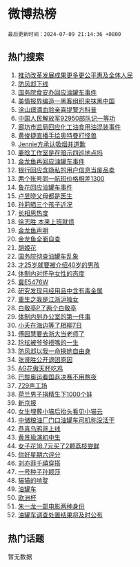 # 微博热榜

`最后更新时间：2024-07-09 21:14:36 +0800`

## 热门搜索

1. [推动改革发展成果更多更公平惠及全体人民](https://m.weibo.cn/search?containerid=100103type%3D1%26t%3D10%26q%3D%23%E6%8E%A8%E5%8A%A8%E6%94%B9%E9%9D%A9%E5%8F%91%E5%B1%95%E6%88%90%E6%9E%9C%E6%9B%B4%E5%A4%9A%E6%9B%B4%E5%85%AC%E5%B9%B3%E6%83%A0%E5%8F%8A%E5%85%A8%E4%BD%93%E4%BA%BA%E6%B0%91%23&stream_entry_id=51&isnewpage=1&extparam=seat%3D1%26pos%3D0%26filter_type%3Drealtimehot%26stream_entry_id%3D51%26dgr%3D0%26q%3D%2523%25E6%258E%25A8%25E5%258A%25A8%25E6%2594%25B9%25E9%259D%25A9%25E5%258F%2591%25E5%25B1%2595%25E6%2588%2590%25E6%259E%259C%25E6%259B%25B4%25E5%25A4%259A%25E6%259B%25B4%25E5%2585%25AC%25E5%25B9%25B3%25E6%2583%25A0%25E5%258F%258A%25E5%2585%25A8%25E4%25BD%2593%25E4%25BA%25BA%25E6%25B0%2591%2523%26c_type%3D51%26cate%3D10103%26display_time%3D1720530875%26pre_seqid%3D172053087546301448608)
1. [防风邶下线](https://m.weibo.cn/search?containerid=100103type%3D1%26t%3D10%26q%3D%23%E9%98%B2%E9%A3%8E%E9%82%B6%E4%B8%8B%E7%BA%BF%23&stream_entry_id=31&isnewpage=1&extparam=seat%3D1%26flag%3D1%26filter_type%3Drealtimehot%26c_type%3D31%26lcate%3D5001%26cate%3D5001%26realpos%3D1%26stream_entry_id%3D31%26pos%3D0%26band_rank%3D1%26q%3D%2523%25E9%2598%25B2%25E9%25A3%258E%25E9%2582%25B6%25E4%25B8%258B%25E7%25BA%25BF%2523%26dgr%3D0%26display_time%3D1720530875%26pre_seqid%3D172053087546301448608)
1. [国务院食安办回应油罐车事件](https://m.weibo.cn/search?containerid=100103type%3D1%26t%3D10%26q%3D%23%E5%9B%BD%E5%8A%A1%E9%99%A2%E9%A3%9F%E5%AE%89%E5%8A%9E%E5%9B%9E%E5%BA%94%E6%B2%B9%E7%BD%90%E8%BD%A6%E4%BA%8B%E4%BB%B6%23&stream_entry_id=31&isnewpage=1&extparam=seat%3D1%26flag%3D0%26filter_type%3Drealtimehot%26c_type%3D31%26lcate%3D5001%26cate%3D5001%26realpos%3D2%26stream_entry_id%3D31%26pos%3D1%26band_rank%3D2%26q%3D%2523%25E5%259B%25BD%25E5%258A%25A1%25E9%2599%25A2%25E9%25A3%259F%25E5%25AE%2589%25E5%258A%259E%25E5%259B%259E%25E5%25BA%2594%25E6%25B2%25B9%25E7%25BD%2590%25E8%25BD%25A6%25E4%25BA%258B%25E4%25BB%25B6%2523%26dgr%3D0%26display_time%3D1720530875%26pre_seqid%3D172053087546301448608)
1. [美情报界编造一黑客组织来抹黑中国](https://m.weibo.cn/search?containerid=100103type%3D1%26t%3D10%26q%3D%23%E7%BE%8E%E6%83%85%E6%8A%A5%E7%95%8C%E7%BC%96%E9%80%A0%E4%B8%80%E9%BB%91%E5%AE%A2%E7%BB%84%E7%BB%87%E6%9D%A5%E6%8A%B9%E9%BB%91%E4%B8%AD%E5%9B%BD%23&stream_entry_id=31&isnewpage=1&extparam=seat%3D1%26flag%3D0%26filter_type%3Drealtimehot%26c_type%3D31%26lcate%3D5001%26cate%3D5001%26realpos%3D3%26stream_entry_id%3D31%26pos%3D2%26band_rank%3D3%26q%3D%2523%25E7%25BE%258E%25E6%2583%2585%25E6%258A%25A5%25E7%2595%258C%25E7%25BC%2596%25E9%2580%25A0%25E4%25B8%2580%25E9%25BB%2591%25E5%25AE%25A2%25E7%25BB%2584%25E7%25BB%2587%25E6%259D%25A5%25E6%258A%25B9%25E9%25BB%2591%25E4%25B8%25AD%25E5%259B%25BD%2523%26dgr%3D0%26display_time%3D1720530875%26pre_seqid%3D172053087546301448608)
1. [涂山璟滴血验亲喜提警方科普](https://m.weibo.cn/search?containerid=100103type%3D1%26t%3D10%26q%3D%23%E6%B6%82%E5%B1%B1%E7%92%9F%E6%BB%B4%E8%A1%80%E9%AA%8C%E4%BA%B2%E5%96%9C%E6%8F%90%E8%AD%A6%E6%96%B9%E7%A7%91%E6%99%AE%23&stream_entry_id=31&isnewpage=1&extparam=seat%3D1%26flag%3D2%26filter_type%3Drealtimehot%26c_type%3D31%26lcate%3D5001%26cate%3D5001%26realpos%3D4%26stream_entry_id%3D31%26pos%3D3%26band_rank%3D4%26q%3D%2523%25E6%25B6%2582%25E5%25B1%25B1%25E7%2592%259F%25E6%25BB%25B4%25E8%25A1%2580%25E9%25AA%258C%25E4%25BA%25B2%25E5%2596%259C%25E6%258F%2590%25E8%25AD%25A6%25E6%2596%25B9%25E7%25A7%2591%25E6%2599%25AE%2523%26dgr%3D0%26display_time%3D1720530875%26pre_seqid%3D172053087546301448608)
1. [中国人民解放军92950部队记一等功](https://m.weibo.cn/search?containerid=100103type%3D1%26t%3D10%26q%3D%23%E4%B8%AD%E5%9B%BD%E4%BA%BA%E6%B0%91%E8%A7%A3%E6%94%BE%E5%86%9B92950%E9%83%A8%E9%98%9F%E8%AE%B0%E4%B8%80%E7%AD%89%E5%8A%9F%23&stream_entry_id=31&isnewpage=1&extparam=seat%3D1%26flag%3D0%26filter_type%3Drealtimehot%26c_type%3D31%26lcate%3D5001%26cate%3D5001%26realpos%3D5%26stream_entry_id%3D31%26pos%3D4%26band_rank%3D5%26q%3D%2523%25E4%25B8%25AD%25E5%259B%25BD%25E4%25BA%25BA%25E6%25B0%2591%25E8%25A7%25A3%25E6%2594%25BE%25E5%2586%259B92950%25E9%2583%25A8%25E9%2598%259F%25E8%25AE%25B0%25E4%25B8%2580%25E7%25AD%2589%25E5%258A%259F%2523%26dgr%3D0%26display_time%3D1720530875%26pre_seqid%3D172053087546301448608)
1. [廊坊市监局回应化工油食用油混装事件](https://m.weibo.cn/search?containerid=100103type%3D1%26t%3D10%26q%3D%23%E5%BB%8A%E5%9D%8A%E5%B8%82%E7%9B%91%E5%B1%80%E5%9B%9E%E5%BA%94%E5%8C%96%E5%B7%A5%E6%B2%B9%E9%A3%9F%E7%94%A8%E6%B2%B9%E6%B7%B7%E8%A3%85%E4%BA%8B%E4%BB%B6%23&stream_entry_id=31&isnewpage=1&extparam=seat%3D1%26flag%3D0%26filter_type%3Drealtimehot%26c_type%3D31%26lcate%3D5001%26cate%3D5001%26realpos%3D6%26stream_entry_id%3D31%26pos%3D5%26band_rank%3D6%26q%3D%2523%25E5%25BB%258A%25E5%259D%258A%25E5%25B8%2582%25E7%259B%2591%25E5%25B1%2580%25E5%259B%259E%25E5%25BA%2594%25E5%258C%2596%25E5%25B7%25A5%25E6%25B2%25B9%25E9%25A3%259F%25E7%2594%25A8%25E6%25B2%25B9%25E6%25B7%25B7%25E8%25A3%2585%25E4%25BA%258B%25E4%25BB%25B6%2523%26dgr%3D0%26display_time%3D1720530875%26pre_seqid%3D172053087546301448608)
1. [黄俊捷直播手绘奥特曼打怪兽](https://m.weibo.cn/search?containerid=100103type%3D1%26t%3D10%26q%3D%23%E9%BB%84%E4%BF%8A%E6%8D%B7%E7%9B%B4%E6%92%AD%E6%89%8B%E7%BB%98%E5%A5%A5%E7%89%B9%E6%9B%BC%E6%89%93%E6%80%AA%E5%85%BD%23&stream_entry_id=31&isnewpage=1&extparam=seat%3D1%26filter_type%3Drealtimehot%26c_type%3D31%26lcate%3D5001%26cate%3D5001%26q%3D%2523%25E9%25BB%2584%25E4%25BF%258A%25E6%258D%25B7%25E7%259B%25B4%25E6%2592%25AD%25E6%2589%258B%25E7%25BB%2598%25E5%25A5%25A5%25E7%2589%25B9%25E6%259B%25BC%25E6%2589%2593%25E6%2580%25AA%25E5%2585%25BD%2523%26adid%3D245472%26stream_entry_id%3D31%26pos%3D6%26band_rank%3D7%26is_ad_pos%3D1%26dgr%3D0%26display_time%3D1720530875%26pre_seqid%3D172053087546301448608)
1. [Jennie方承认吸烟并道歉](https://m.weibo.cn/search?containerid=100103type%3D1%26t%3D10%26q%3D%23Jennie%E6%96%B9%E6%89%BF%E8%AE%A4%E5%90%B8%E7%83%9F%E5%B9%B6%E9%81%93%E6%AD%89%23&stream_entry_id=31&isnewpage=1&extparam=seat%3D1%26flag%3D2%26filter_type%3Drealtimehot%26c_type%3D31%26lcate%3D5001%26cate%3D5001%26realpos%3D7%26stream_entry_id%3D31%26pos%3D7%26band_rank%3D7%26q%3D%2523Jennie%25E6%2596%25B9%25E6%2589%25BF%25E8%25AE%25A4%25E5%2590%25B8%25E7%2583%259F%25E5%25B9%25B6%25E9%2581%2593%25E6%25AD%2589%2523%26dgr%3D0%26display_time%3D1720530875%26pre_seqid%3D172053087546301448608)
1. [鹿晗工作室是在暗示四巡地点吗](https://m.weibo.cn/search?containerid=100103type%3D1%26t%3D10%26q%3D%23%E9%B9%BF%E6%99%97%E5%B7%A5%E4%BD%9C%E5%AE%A4%E6%98%AF%E5%9C%A8%E6%9A%97%E7%A4%BA%E5%9B%9B%E5%B7%A1%E5%9C%B0%E7%82%B9%E5%90%97%23&stream_entry_id=31&isnewpage=1&extparam=seat%3D1%26flag%3D1%26filter_type%3Drealtimehot%26c_type%3D31%26lcate%3D5001%26cate%3D5001%26realpos%3D8%26stream_entry_id%3D31%26pos%3D8%26band_rank%3D8%26q%3D%2523%25E9%25B9%25BF%25E6%2599%2597%25E5%25B7%25A5%25E4%25BD%259C%25E5%25AE%25A4%25E6%2598%25AF%25E5%259C%25A8%25E6%259A%2597%25E7%25A4%25BA%25E5%259B%259B%25E5%25B7%25A1%25E5%259C%25B0%25E7%2582%25B9%25E5%2590%2597%2523%26dgr%3D0%26display_time%3D1720530875%26pre_seqid%3D172053087546301448608)
1. [金龙鱼再回应油罐车事件](https://m.weibo.cn/search?containerid=100103type%3D1%26t%3D10%26q%3D%23%E9%87%91%E9%BE%99%E9%B1%BC%E5%86%8D%E5%9B%9E%E5%BA%94%E6%B2%B9%E7%BD%90%E8%BD%A6%E4%BA%8B%E4%BB%B6%23&stream_entry_id=31&isnewpage=1&extparam=seat%3D1%26flag%3D2%26filter_type%3Drealtimehot%26c_type%3D31%26lcate%3D5001%26cate%3D5001%26realpos%3D9%26stream_entry_id%3D31%26pos%3D9%26band_rank%3D9%26q%3D%2523%25E9%2587%2591%25E9%25BE%2599%25E9%25B1%25BC%25E5%2586%258D%25E5%259B%259E%25E5%25BA%2594%25E6%25B2%25B9%25E7%25BD%2590%25E8%25BD%25A6%25E4%25BA%258B%25E4%25BB%25B6%2523%26dgr%3D0%26display_time%3D1720530875%26pre_seqid%3D172053087546301448608)
1. [银行回应含隐私的用户信息当废品卖](https://m.weibo.cn/search?containerid=100103type%3D1%26t%3D10%26q%3D%23%E9%93%B6%E8%A1%8C%E5%9B%9E%E5%BA%94%E5%90%AB%E9%9A%90%E7%A7%81%E7%9A%84%E7%94%A8%E6%88%B7%E4%BF%A1%E6%81%AF%E5%BD%93%E5%BA%9F%E5%93%81%E5%8D%96%23&stream_entry_id=31&isnewpage=1&extparam=seat%3D1%26flag%3D1%26filter_type%3Drealtimehot%26c_type%3D31%26lcate%3D5001%26cate%3D5001%26realpos%3D10%26stream_entry_id%3D31%26pos%3D10%26band_rank%3D10%26q%3D%2523%25E9%2593%25B6%25E8%25A1%258C%25E5%259B%259E%25E5%25BA%2594%25E5%2590%25AB%25E9%259A%2590%25E7%25A7%2581%25E7%259A%2584%25E7%2594%25A8%25E6%2588%25B7%25E4%25BF%25A1%25E6%2581%25AF%25E5%25BD%2593%25E5%25BA%259F%25E5%2593%2581%25E5%258D%2596%2523%26dgr%3D0%26display_time%3D1720530875%26pre_seqid%3D172053087546301448608)
1. [两个账号同一航班价格相差1300](https://m.weibo.cn/search?containerid=100103type%3D1%26t%3D10%26q%3D%23%E4%B8%A4%E4%B8%AA%E8%B4%A6%E5%8F%B7%E5%90%8C%E4%B8%80%E8%88%AA%E7%8F%AD%E4%BB%B7%E6%A0%BC%E7%9B%B8%E5%B7%AE1300%23&stream_entry_id=31&isnewpage=1&extparam=seat%3D1%26flag%3D0%26filter_type%3Drealtimehot%26c_type%3D31%26lcate%3D5001%26cate%3D5001%26realpos%3D11%26stream_entry_id%3D31%26pos%3D11%26band_rank%3D11%26q%3D%2523%25E4%25B8%25A4%25E4%25B8%25AA%25E8%25B4%25A6%25E5%258F%25B7%25E5%2590%258C%25E4%25B8%2580%25E8%2588%25AA%25E7%258F%25AD%25E4%25BB%25B7%25E6%25A0%25BC%25E7%259B%25B8%25E5%25B7%25AE1300%2523%26dgr%3D0%26display_time%3D1720530875%26pre_seqid%3D172053087546301448608)
1. [鲁花回应油罐车事件](https://m.weibo.cn/search?containerid=100103type%3D1%26t%3D10%26q%3D%23%E9%B2%81%E8%8A%B1%E5%9B%9E%E5%BA%94%E6%B2%B9%E7%BD%90%E8%BD%A6%E4%BA%8B%E4%BB%B6%23&stream_entry_id=31&isnewpage=1&extparam=seat%3D1%26flag%3D0%26filter_type%3Drealtimehot%26c_type%3D31%26lcate%3D5001%26cate%3D5001%26realpos%3D12%26stream_entry_id%3D31%26pos%3D12%26band_rank%3D12%26q%3D%2523%25E9%25B2%2581%25E8%258A%25B1%25E5%259B%259E%25E5%25BA%2594%25E6%25B2%25B9%25E7%25BD%2590%25E8%25BD%25A6%25E4%25BA%258B%25E4%25BB%25B6%2523%26dgr%3D0%26display_time%3D1720530875%26pre_seqid%3D172053087546301448608)
1. [卢昱晓父母都是医生](https://m.weibo.cn/search?containerid=100103type%3D1%26t%3D10%26q%3D%23%E5%8D%A2%E6%98%B1%E6%99%93%E7%88%B6%E6%AF%8D%E9%83%BD%E6%98%AF%E5%8C%BB%E7%94%9F%23&stream_entry_id=31&isnewpage=1&extparam=seat%3D1%26flag%3D1%26filter_type%3Drealtimehot%26c_type%3D31%26lcate%3D5001%26cate%3D5001%26realpos%3D13%26stream_entry_id%3D31%26pos%3D13%26band_rank%3D13%26q%3D%2523%25E5%258D%25A2%25E6%2598%25B1%25E6%2599%2593%25E7%2588%25B6%25E6%25AF%258D%25E9%2583%25BD%25E6%2598%25AF%25E5%258C%25BB%25E7%2594%259F%2523%26dgr%3D0%26display_time%3D1720530875%26pre_seqid%3D172053087546301448608)
1. [孙莉晒三个孩子近况](https://m.weibo.cn/search?containerid=100103type%3D1%26t%3D10%26q%3D%23%E5%AD%99%E8%8E%89%E6%99%92%E4%B8%89%E4%B8%AA%E5%AD%A9%E5%AD%90%E8%BF%91%E5%86%B5%23&stream_entry_id=31&isnewpage=1&extparam=seat%3D1%26flag%3D1%26filter_type%3Drealtimehot%26c_type%3D31%26lcate%3D5001%26cate%3D5001%26realpos%3D14%26stream_entry_id%3D31%26pos%3D14%26band_rank%3D14%26q%3D%2523%25E5%25AD%2599%25E8%258E%2589%25E6%2599%2592%25E4%25B8%2589%25E4%25B8%25AA%25E5%25AD%25A9%25E5%25AD%2590%25E8%25BF%2591%25E5%2586%25B5%2523%26dgr%3D0%26display_time%3D1720530875%26pre_seqid%3D172053087546301448608)
1. [长相思热度](https://m.weibo.cn/search?containerid=100103type%3D1%26t%3D10%26q%3D%E9%95%BF%E7%9B%B8%E6%80%9D%E7%83%AD%E5%BA%A6&stream_entry_id=31&isnewpage=1&extparam=seat%3D1%26flag%3D1%26filter_type%3Drealtimehot%26c_type%3D31%26lcate%3D5001%26cate%3D5001%26realpos%3D15%26stream_entry_id%3D31%26pos%3D15%26band_rank%3D15%26q%3D%25E9%2595%25BF%25E7%259B%25B8%25E6%2580%259D%25E7%2583%25AD%25E5%25BA%25A6%26dgr%3D0%26display_time%3D1720530875%26pre_seqid%3D172053087546301448608)
1. [徐志胜 本来上班就烦](https://m.weibo.cn/search?containerid=100103type%3D1%26t%3D10%26q%3D%E5%BE%90%E5%BF%97%E8%83%9C+%E6%9C%AC%E6%9D%A5%E4%B8%8A%E7%8F%AD%E5%B0%B1%E7%83%A6&stream_entry_id=31&isnewpage=1&extparam=seat%3D1%26flag%3D0%26filter_type%3Drealtimehot%26c_type%3D31%26lcate%3D5001%26cate%3D5001%26realpos%3D16%26stream_entry_id%3D31%26pos%3D16%26band_rank%3D16%26q%3D%25E5%25BE%2590%25E5%25BF%2597%25E8%2583%259C%2520%25E6%259C%25AC%25E6%259D%25A5%25E4%25B8%258A%25E7%258F%25AD%25E5%25B0%25B1%25E7%2583%25A6%26dgr%3D0%26display_time%3D1720530875%26pre_seqid%3D172053087546301448608)
1. [金龙鱼声明](https://m.weibo.cn/search?containerid=100103type%3D1%26t%3D10%26q%3D%23%E9%87%91%E9%BE%99%E9%B1%BC%E5%A3%B0%E6%98%8E%23&stream_entry_id=31&isnewpage=1&extparam=seat%3D1%26flag%3D1%26filter_type%3Drealtimehot%26c_type%3D31%26lcate%3D5001%26cate%3D5001%26realpos%3D17%26stream_entry_id%3D31%26pos%3D17%26band_rank%3D17%26q%3D%2523%25E9%2587%2591%25E9%25BE%2599%25E9%25B1%25BC%25E5%25A3%25B0%25E6%2598%258E%2523%26dgr%3D0%26display_time%3D1720530875%26pre_seqid%3D172053087546301448608)
1. [金龙鱼全面自查](https://m.weibo.cn/search?containerid=100103type%3D1%26t%3D10%26q%3D%23%E9%87%91%E9%BE%99%E9%B1%BC%E5%85%A8%E9%9D%A2%E8%87%AA%E6%9F%A5%23&stream_entry_id=31&isnewpage=1&extparam=seat%3D1%26flag%3D1%26filter_type%3Drealtimehot%26c_type%3D31%26lcate%3D5001%26cate%3D5001%26realpos%3D18%26stream_entry_id%3D31%26pos%3D18%26band_rank%3D18%26q%3D%2523%25E9%2587%2591%25E9%25BE%2599%25E9%25B1%25BC%25E5%2585%25A8%25E9%259D%25A2%25E8%2587%25AA%25E6%259F%25A5%2523%26dgr%3D0%26display_time%3D1720530875%26pre_seqid%3D172053087546301448608)
1. [胡姬花](https://m.weibo.cn/search?containerid=100103type%3D1%26t%3D10%26q%3D%E8%83%A1%E5%A7%AC%E8%8A%B1&stream_entry_id=31&isnewpage=1&extparam=seat%3D1%26flag%3D0%26filter_type%3Drealtimehot%26c_type%3D31%26lcate%3D5001%26cate%3D5001%26realpos%3D19%26stream_entry_id%3D31%26pos%3D19%26band_rank%3D19%26q%3D%25E8%2583%25A1%25E5%25A7%25AC%25E8%258A%25B1%26dgr%3D0%26display_time%3D1720530875%26pre_seqid%3D172053087546301448608)
1. [国务院彻查油罐车乱象](https://m.weibo.cn/search?containerid=100103type%3D1%26t%3D10%26q%3D%23%E5%9B%BD%E5%8A%A1%E9%99%A2%E5%BD%BB%E6%9F%A5%E6%B2%B9%E7%BD%90%E8%BD%A6%E4%B9%B1%E8%B1%A1%23&stream_entry_id=31&isnewpage=1&extparam=seat%3D1%26flag%3D0%26filter_type%3Drealtimehot%26c_type%3D31%26lcate%3D5001%26cate%3D5001%26realpos%3D20%26stream_entry_id%3D31%26pos%3D20%26band_rank%3D20%26q%3D%2523%25E5%259B%25BD%25E5%258A%25A1%25E9%2599%25A2%25E5%25BD%25BB%25E6%259F%25A5%25E6%25B2%25B9%25E7%25BD%2590%25E8%25BD%25A6%25E4%25B9%25B1%25E8%25B1%25A1%2523%26dgr%3D0%26display_time%3D1720530875%26pre_seqid%3D172053087546301448608)
1. [才25岁就要被介绍40岁的男孩](https://m.weibo.cn/search?containerid=100103type%3D1%26t%3D10%26q%3D%23%E6%89%8D25%E5%B2%81%E5%B0%B1%E8%A6%81%E8%A2%AB%E4%BB%8B%E7%BB%8D40%E5%B2%81%E7%9A%84%E7%94%B7%E5%AD%A9%23&stream_entry_id=31&isnewpage=1&extparam=seat%3D1%26flag%3D1%26filter_type%3Drealtimehot%26c_type%3D31%26lcate%3D5001%26cate%3D5001%26realpos%3D21%26stream_entry_id%3D31%26pos%3D21%26band_rank%3D21%26q%3D%2523%25E6%2589%258D25%25E5%25B2%2581%25E5%25B0%25B1%25E8%25A6%2581%25E8%25A2%25AB%25E4%25BB%258B%25E7%25BB%258D40%25E5%25B2%2581%25E7%259A%2584%25E7%2594%25B7%25E5%25AD%25A9%2523%26dgr%3D0%26display_time%3D1720530875%26pre_seqid%3D172053087546301448608)
1. [体制内对怀孕女性的态度](https://m.weibo.cn/search?containerid=100103type%3D1%26t%3D10%26q%3D%23%E4%BD%93%E5%88%B6%E5%86%85%E5%AF%B9%E6%80%80%E5%AD%95%E5%A5%B3%E6%80%A7%E7%9A%84%E6%80%81%E5%BA%A6%23&stream_entry_id=31&isnewpage=1&extparam=seat%3D1%26flag%3D2%26filter_type%3Drealtimehot%26c_type%3D31%26lcate%3D5001%26cate%3D5001%26realpos%3D22%26stream_entry_id%3D31%26pos%3D22%26band_rank%3D22%26q%3D%2523%25E4%25BD%2593%25E5%2588%25B6%25E5%2586%2585%25E5%25AF%25B9%25E6%2580%2580%25E5%25AD%2595%25E5%25A5%25B3%25E6%2580%25A7%25E7%259A%2584%25E6%2580%2581%25E5%25BA%25A6%2523%26dgr%3D0%26display_time%3D1720530875%26pre_seqid%3D172053087546301448608)
1. [冀E5476W](https://m.weibo.cn/search?containerid=100103type%3D1%26t%3D10%26q%3D%E5%86%80E5476W&stream_entry_id=31&isnewpage=1&extparam=seat%3D1%26flag%3D2%26filter_type%3Drealtimehot%26c_type%3D31%26lcate%3D5001%26cate%3D5001%26realpos%3D23%26stream_entry_id%3D31%26pos%3D23%26band_rank%3D23%26q%3D%25E5%2586%2580E5476W%26dgr%3D0%26display_time%3D1720530875%26pre_seqid%3D172053087546301448608)
1. [研究发现月经用品中含有毒金属](https://m.weibo.cn/search?containerid=100103type%3D1%26t%3D10%26q%3D%23%E7%A0%94%E7%A9%B6%E5%8F%91%E7%8E%B0%E6%9C%88%E7%BB%8F%E7%94%A8%E5%93%81%E4%B8%AD%E5%90%AB%E6%9C%89%E6%AF%92%E9%87%91%E5%B1%9E%23&stream_entry_id=31&isnewpage=1&extparam=seat%3D1%26flag%3D1%26filter_type%3Drealtimehot%26c_type%3D31%26lcate%3D5001%26cate%3D5001%26realpos%3D24%26stream_entry_id%3D31%26pos%3D24%26band_rank%3D24%26q%3D%2523%25E7%25A0%2594%25E7%25A9%25B6%25E5%258F%2591%25E7%258E%25B0%25E6%259C%2588%25E7%25BB%258F%25E7%2594%25A8%25E5%2593%2581%25E4%25B8%25AD%25E5%2590%25AB%25E6%259C%2589%25E6%25AF%2592%25E9%2587%2591%25E5%25B1%259E%2523%26dgr%3D0%26display_time%3D1720530875%26pre_seqid%3D172053087546301448608)
1. [重生之我是江浙沪独女](https://m.weibo.cn/search?containerid=100103type%3D1%26t%3D10%26q%3D%23%E9%87%8D%E7%94%9F%E4%B9%8B%E6%88%91%E6%98%AF%E6%B1%9F%E6%B5%99%E6%B2%AA%E7%8B%AC%E5%A5%B3%23&stream_entry_id=31&isnewpage=1&extparam=seat%3D1%26flag%3D0%26filter_type%3Drealtimehot%26c_type%3D31%26lcate%3D5001%26cate%3D5001%26realpos%3D25%26stream_entry_id%3D31%26pos%3D25%26band_rank%3D25%26q%3D%2523%25E9%2587%258D%25E7%2594%259F%25E4%25B9%258B%25E6%2588%2591%25E6%2598%25AF%25E6%25B1%259F%25E6%25B5%2599%25E6%25B2%25AA%25E7%258B%25AC%25E5%25A5%25B3%2523%26dgr%3D0%26display_time%3D1720530875%26pre_seqid%3D172053087546301448608)
1. [白敬亭P了两个白敬亭](https://m.weibo.cn/search?containerid=100103type%3D1%26t%3D10%26q%3D%23%E7%99%BD%E6%95%AC%E4%BA%ADP%E4%BA%86%E4%B8%A4%E4%B8%AA%E7%99%BD%E6%95%AC%E4%BA%AD%23&stream_entry_id=31&isnewpage=1&extparam=seat%3D1%26flag%3D0%26filter_type%3Drealtimehot%26c_type%3D31%26lcate%3D5001%26cate%3D5001%26realpos%3D26%26stream_entry_id%3D31%26pos%3D26%26band_rank%3D26%26q%3D%2523%25E7%2599%25BD%25E6%2595%25AC%25E4%25BA%25ADP%25E4%25BA%2586%25E4%25B8%25A4%25E4%25B8%25AA%25E7%2599%25BD%25E6%2595%25AC%25E4%25BA%25AD%2523%26dgr%3D0%26display_time%3D1720530875%26pre_seqid%3D172053087546301448608)
1. [体制内到办公室的第一件事](https://m.weibo.cn/search?containerid=100103type%3D1%26t%3D10%26q%3D%23%E4%BD%93%E5%88%B6%E5%86%85%E5%88%B0%E5%8A%9E%E5%85%AC%E5%AE%A4%E7%9A%84%E7%AC%AC%E4%B8%80%E4%BB%B6%E4%BA%8B%23&stream_entry_id=31&isnewpage=1&extparam=seat%3D1%26flag%3D1%26filter_type%3Drealtimehot%26c_type%3D31%26lcate%3D5001%26cate%3D5001%26realpos%3D27%26stream_entry_id%3D31%26pos%3D27%26band_rank%3D27%26q%3D%2523%25E4%25BD%2593%25E5%2588%25B6%25E5%2586%2585%25E5%2588%25B0%25E5%258A%259E%25E5%2585%25AC%25E5%25AE%25A4%25E7%259A%2584%25E7%25AC%25AC%25E4%25B8%2580%25E4%25BB%25B6%25E4%25BA%258B%2523%26dgr%3D0%26display_time%3D1720530875%26pre_seqid%3D172053087546301448608)
1. [小夭在海边等了相柳7日](https://m.weibo.cn/search?containerid=100103type%3D1%26t%3D10%26q%3D%23%E5%B0%8F%E5%A4%AD%E5%9C%A8%E6%B5%B7%E8%BE%B9%E7%AD%89%E4%BA%86%E7%9B%B8%E6%9F%B37%E6%97%A5%23&stream_entry_id=31&isnewpage=1&extparam=seat%3D1%26flag%3D1%26filter_type%3Drealtimehot%26c_type%3D31%26lcate%3D5001%26cate%3D5001%26realpos%3D28%26stream_entry_id%3D31%26pos%3D28%26band_rank%3D28%26q%3D%2523%25E5%25B0%258F%25E5%25A4%25AD%25E5%259C%25A8%25E6%25B5%25B7%25E8%25BE%25B9%25E7%25AD%2589%25E4%25BA%2586%25E7%259B%25B8%25E6%259F%25B37%25E6%2597%25A5%2523%26dgr%3D0%26display_time%3D1720530875%26pre_seqid%3D172053087546301448608)
1. [傅园慧要去浙大当老师了](https://m.weibo.cn/search?containerid=100103type%3D1%26t%3D10%26q%3D%23%E5%82%85%E5%9B%AD%E6%85%A7%E8%A6%81%E5%8E%BB%E6%B5%99%E5%A4%A7%E5%BD%93%E8%80%81%E5%B8%88%E4%BA%86%23&stream_entry_id=31&isnewpage=1&extparam=seat%3D1%26flag%3D0%26filter_type%3Drealtimehot%26c_type%3D31%26lcate%3D5001%26cate%3D5001%26realpos%3D29%26stream_entry_id%3D31%26pos%3D29%26band_rank%3D29%26q%3D%2523%25E5%2582%2585%25E5%259B%25AD%25E6%2585%25A7%25E8%25A6%2581%25E5%258E%25BB%25E6%25B5%2599%25E5%25A4%25A7%25E5%25BD%2593%25E8%2580%2581%25E5%25B8%2588%25E4%25BA%2586%2523%26dgr%3D0%26display_time%3D1720530875%26pre_seqid%3D172053087546301448608)
1. [玱玹被爷爷捂嘴的一生](https://m.weibo.cn/search?containerid=100103type%3D1%26t%3D10%26q%3D%23%E7%8E%B1%E7%8E%B9%E8%A2%AB%E7%88%B7%E7%88%B7%E6%8D%82%E5%98%B4%E7%9A%84%E4%B8%80%E7%94%9F%23&stream_entry_id=31&isnewpage=1&extparam=seat%3D1%26flag%3D1%26filter_type%3Drealtimehot%26c_type%3D31%26lcate%3D5001%26cate%3D5001%26realpos%3D30%26stream_entry_id%3D31%26pos%3D30%26band_rank%3D30%26q%3D%2523%25E7%258E%25B1%25E7%258E%25B9%25E8%25A2%25AB%25E7%2588%25B7%25E7%2588%25B7%25E6%258D%2582%25E5%2598%25B4%25E7%259A%2584%25E4%25B8%2580%25E7%2594%259F%2523%26dgr%3D0%26display_time%3D1720530875%26pre_seqid%3D172053087546301448608)
1. [防风邶以我一命换她自由身](https://m.weibo.cn/search?containerid=100103type%3D1%26t%3D10%26q%3D%E9%98%B2%E9%A3%8E%E9%82%B6%E4%BB%A5%E6%88%91%E4%B8%80%E5%91%BD%E6%8D%A2%E5%A5%B9%E8%87%AA%E7%94%B1%E8%BA%AB&stream_entry_id=31&isnewpage=1&extparam=seat%3D1%26flag%3D1%26filter_type%3Drealtimehot%26c_type%3D31%26lcate%3D5001%26cate%3D5001%26realpos%3D31%26stream_entry_id%3D31%26pos%3D31%26band_rank%3D31%26q%3D%25E9%2598%25B2%25E9%25A3%258E%25E9%2582%25B6%25E4%25BB%25A5%25E6%2588%2591%25E4%25B8%2580%25E5%2591%25BD%25E6%258D%25A2%25E5%25A5%25B9%25E8%2587%25AA%25E7%2594%25B1%25E8%25BA%25AB%26dgr%3D0%26display_time%3D1720530875%26pre_seqid%3D172053087546301448608)
1. [张贤胜公开退团原因](https://m.weibo.cn/search?containerid=100103type%3D1%26t%3D10%26q%3D%23%E5%BC%A0%E8%B4%A4%E8%83%9C%E5%85%AC%E5%BC%80%E9%80%80%E5%9B%A2%E5%8E%9F%E5%9B%A0%23&stream_entry_id=31&isnewpage=1&extparam=seat%3D1%26flag%3D1%26filter_type%3Drealtimehot%26c_type%3D31%26lcate%3D5001%26cate%3D5001%26realpos%3D32%26stream_entry_id%3D31%26pos%3D32%26band_rank%3D32%26q%3D%2523%25E5%25BC%25A0%25E8%25B4%25A4%25E8%2583%259C%25E5%2585%25AC%25E5%25BC%2580%25E9%2580%2580%25E5%259B%25A2%25E5%258E%259F%25E5%259B%25A0%2523%26dgr%3D0%26display_time%3D1720530875%26pre_seqid%3D172053087546301448608)
1. [AG花傲天杯吃鸡](https://m.weibo.cn/search?containerid=100103type%3D1%26t%3D10%26q%3D%23AG%E8%8A%B1%E5%82%B2%E5%A4%A9%E6%9D%AF%E5%90%83%E9%B8%A1%23&stream_entry_id=31&isnewpage=1&extparam=seat%3D1%26flag%3D1%26filter_type%3Drealtimehot%26c_type%3D31%26lcate%3D5001%26cate%3D5001%26realpos%3D33%26stream_entry_id%3D31%26pos%3D33%26band_rank%3D33%26q%3D%2523AG%25E8%258A%25B1%25E5%2582%25B2%25E5%25A4%25A9%25E6%259D%25AF%25E5%2590%2583%25E9%25B8%25A1%2523%26dgr%3D0%26display_time%3D1720530875%26pre_seqid%3D172053087546301448608)
1. [巴黎奥运看国乒决赛不用熬夜](https://m.weibo.cn/search?containerid=100103type%3D1%26t%3D10%26q%3D%23%E5%B7%B4%E9%BB%8E%E5%A5%A5%E8%BF%90%E7%9C%8B%E5%9B%BD%E4%B9%92%E5%86%B3%E8%B5%9B%E4%B8%8D%E7%94%A8%E7%86%AC%E5%A4%9C%23&stream_entry_id=31&isnewpage=1&extparam=seat%3D1%26flag%3D1%26filter_type%3Drealtimehot%26c_type%3D31%26lcate%3D5001%26cate%3D5001%26realpos%3D34%26stream_entry_id%3D31%26pos%3D34%26band_rank%3D34%26q%3D%2523%25E5%25B7%25B4%25E9%25BB%258E%25E5%25A5%25A5%25E8%25BF%2590%25E7%259C%258B%25E5%259B%25BD%25E4%25B9%2592%25E5%2586%25B3%25E8%25B5%259B%25E4%25B8%258D%25E7%2594%25A8%25E7%2586%25AC%25E5%25A4%259C%2523%26dgr%3D0%26display_time%3D1720530875%26pre_seqid%3D172053087546301448608)
1. [729声工场](https://m.weibo.cn/search?containerid=100103type%3D1%26t%3D10%26q%3D729%E5%A3%B0%E5%B7%A5%E5%9C%BA&stream_entry_id=31&isnewpage=1&extparam=seat%3D1%26flag%3D0%26filter_type%3Drealtimehot%26c_type%3D31%26lcate%3D5001%26cate%3D5001%26realpos%3D35%26stream_entry_id%3D31%26pos%3D35%26band_rank%3D35%26q%3D729%25E5%25A3%25B0%25E5%25B7%25A5%25E5%259C%25BA%26dgr%3D0%26display_time%3D1720530875%26pre_seqid%3D172053087546301448608)
1. [荷兰男子捐精生下1000个娃](https://m.weibo.cn/search?containerid=100103type%3D1%26t%3D10%26q%3D%23%E8%8D%B7%E5%85%B0%E7%94%B7%E5%AD%90%E6%8D%90%E7%B2%BE%E7%94%9F%E4%B8%8B1000%E4%B8%AA%E5%A8%83%23&stream_entry_id=31&isnewpage=1&extparam=seat%3D1%26flag%3D0%26filter_type%3Drealtimehot%26c_type%3D31%26lcate%3D5001%26cate%3D5001%26realpos%3D36%26stream_entry_id%3D31%26pos%3D36%26band_rank%3D36%26q%3D%2523%25E8%258D%25B7%25E5%2585%25B0%25E7%2594%25B7%25E5%25AD%2590%25E6%258D%2590%25E7%25B2%25BE%25E7%2594%259F%25E4%25B8%258B1000%25E4%25B8%25AA%25E5%25A8%2583%2523%26dgr%3D0%26display_time%3D1720530875%26pre_seqid%3D172053087546301448608)
1. [新京报](https://m.weibo.cn/search?containerid=100103type%3D1%26t%3D10%26q%3D%E6%96%B0%E4%BA%AC%E6%8A%A5&stream_entry_id=31&isnewpage=1&extparam=seat%3D1%26flag%3D1%26filter_type%3Drealtimehot%26c_type%3D31%26lcate%3D5001%26cate%3D5001%26realpos%3D37%26stream_entry_id%3D31%26pos%3D37%26band_rank%3D37%26q%3D%25E6%2596%25B0%25E4%25BA%25AC%25E6%258A%25A5%26dgr%3D0%26display_time%3D1720530875%26pre_seqid%3D172053087546301448608)
1. [女生埋葬小猫后抬头看见小猫云](https://m.weibo.cn/search?containerid=100103type%3D1%26t%3D10%26q%3D%23%E5%A5%B3%E7%94%9F%E5%9F%8B%E8%91%AC%E5%B0%8F%E7%8C%AB%E5%90%8E%E6%8A%AC%E5%A4%B4%E7%9C%8B%E8%A7%81%E5%B0%8F%E7%8C%AB%E4%BA%91%23&stream_entry_id=31&isnewpage=1&extparam=seat%3D1%26flag%3D0%26filter_type%3Drealtimehot%26c_type%3D31%26lcate%3D5001%26cate%3D5001%26realpos%3D38%26stream_entry_id%3D31%26pos%3D38%26band_rank%3D38%26q%3D%2523%25E5%25A5%25B3%25E7%2594%259F%25E5%259F%258B%25E8%2591%25AC%25E5%25B0%258F%25E7%258C%25AB%25E5%2590%258E%25E6%258A%25AC%25E5%25A4%25B4%25E7%259C%258B%25E8%25A7%2581%25E5%25B0%258F%25E7%258C%25AB%25E4%25BA%2591%2523%26dgr%3D0%26display_time%3D1720530875%26pre_seqid%3D172053087546301448608)
1. [中储粮油厂门口油罐车司机称没活干](https://m.weibo.cn/search?containerid=100103type%3D1%26t%3D10%26q%3D%23%E4%B8%AD%E5%82%A8%E7%B2%AE%E6%B2%B9%E5%8E%82%E9%97%A8%E5%8F%A3%E6%B2%B9%E7%BD%90%E8%BD%A6%E5%8F%B8%E6%9C%BA%E7%A7%B0%E6%B2%A1%E6%B4%BB%E5%B9%B2%23&stream_entry_id=31&isnewpage=1&extparam=seat%3D1%26flag%3D1%26filter_type%3Drealtimehot%26c_type%3D31%26lcate%3D5001%26cate%3D5001%26realpos%3D39%26stream_entry_id%3D31%26pos%3D39%26band_rank%3D39%26q%3D%2523%25E4%25B8%25AD%25E5%2582%25A8%25E7%25B2%25AE%25E6%25B2%25B9%25E5%258E%2582%25E9%2597%25A8%25E5%258F%25A3%25E6%25B2%25B9%25E7%25BD%2590%25E8%25BD%25A6%25E5%258F%25B8%25E6%259C%25BA%25E7%25A7%25B0%25E6%25B2%25A1%25E6%25B4%25BB%25E5%25B9%25B2%2523%26dgr%3D0%26display_time%3D1720530875%26pre_seqid%3D172053087546301448608)
1. [恭喜乌鸦哥上线](https://m.weibo.cn/search?containerid=100103type%3D1%26t%3D10%26q%3D%E6%81%AD%E5%96%9C%E4%B9%8C%E9%B8%A6%E5%93%A5%E4%B8%8A%E7%BA%BF&stream_entry_id=31&isnewpage=1&extparam=seat%3D1%26flag%3D1%26filter_type%3Drealtimehot%26c_type%3D31%26lcate%3D5001%26cate%3D5001%26realpos%3D40%26stream_entry_id%3D31%26pos%3D40%26band_rank%3D40%26q%3D%25E6%2581%25AD%25E5%2596%259C%25E4%25B9%258C%25E9%25B8%25A6%25E5%2593%25A5%25E4%25B8%258A%25E7%25BA%25BF%26dgr%3D0%26display_time%3D1720530875%26pre_seqid%3D172053087546301448608)
1. [黄景瑜演初中生](https://m.weibo.cn/search?containerid=100103type%3D1%26t%3D10%26q%3D%23%E9%BB%84%E6%99%AF%E7%91%9C%E6%BC%94%E5%88%9D%E4%B8%AD%E7%94%9F%23&stream_entry_id=31&isnewpage=1&extparam=seat%3D1%26flag%3D0%26filter_type%3Drealtimehot%26c_type%3D31%26lcate%3D5001%26cate%3D5001%26realpos%3D41%26stream_entry_id%3D31%26pos%3D41%26band_rank%3D41%26q%3D%2523%25E9%25BB%2584%25E6%2599%25AF%25E7%2591%259C%25E6%25BC%2594%25E5%2588%259D%25E4%25B8%25AD%25E7%2594%259F%2523%26dgr%3D0%26display_time%3D1720530875%26pre_seqid%3D172053087546301448608)
1. [女子花18.7元买了2颗荔枝尝鲜](https://m.weibo.cn/search?containerid=100103type%3D1%26t%3D10%26q%3D%23%E5%A5%B3%E5%AD%90%E8%8A%B118.7%E5%85%83%E4%B9%B0%E4%BA%862%E9%A2%97%E8%8D%94%E6%9E%9D%E5%B0%9D%E9%B2%9C%23&stream_entry_id=31&isnewpage=1&extparam=seat%3D1%26flag%3D0%26filter_type%3Drealtimehot%26c_type%3D31%26lcate%3D5001%26cate%3D5001%26realpos%3D42%26stream_entry_id%3D31%26pos%3D42%26band_rank%3D42%26q%3D%2523%25E5%25A5%25B3%25E5%25AD%2590%25E8%258A%25B118.7%25E5%2585%2583%25E4%25B9%25B0%25E4%25BA%25862%25E9%25A2%2597%25E8%258D%2594%25E6%259E%259D%25E5%25B0%259D%25E9%25B2%259C%2523%26dgr%3D0%26display_time%3D1720530875%26pre_seqid%3D172053087546301448608)
1. [你好星期六评分](https://m.weibo.cn/search?containerid=100103type%3D1%26t%3D10%26q%3D%E4%BD%A0%E5%A5%BD%E6%98%9F%E6%9C%9F%E5%85%AD%E8%AF%84%E5%88%86&stream_entry_id=31&isnewpage=1&extparam=seat%3D1%26flag%3D0%26filter_type%3Drealtimehot%26c_type%3D31%26lcate%3D5001%26cate%3D5001%26realpos%3D43%26stream_entry_id%3D31%26pos%3D43%26band_rank%3D43%26q%3D%25E4%25BD%25A0%25E5%25A5%25BD%25E6%2598%259F%25E6%259C%259F%25E5%2585%25AD%25E8%25AF%2584%25E5%2588%2586%26dgr%3D0%26display_time%3D1720530875%26pre_seqid%3D172053087546301448608)
1. [刘亦菲千禧穿搭](https://m.weibo.cn/search?containerid=100103type%3D1%26t%3D10%26q%3D%23%E5%88%98%E4%BA%A6%E8%8F%B2%E5%8D%83%E7%A6%A7%E7%A9%BF%E6%90%AD%23&stream_entry_id=31&isnewpage=1&extparam=seat%3D1%26flag%3D1%26filter_type%3Drealtimehot%26c_type%3D31%26lcate%3D5001%26cate%3D5001%26realpos%3D44%26stream_entry_id%3D31%26pos%3D44%26band_rank%3D44%26q%3D%2523%25E5%2588%2598%25E4%25BA%25A6%25E8%258F%25B2%25E5%258D%2583%25E7%25A6%25A7%25E7%25A9%25BF%25E6%2590%25AD%2523%26dgr%3D0%26display_time%3D1720530875%26pre_seqid%3D172053087546301448608)
1. [一号种子孙颖莎](https://m.weibo.cn/search?containerid=100103type%3D1%26t%3D10%26q%3D%23%E4%B8%80%E5%8F%B7%E7%A7%8D%E5%AD%90%E5%AD%99%E9%A2%96%E8%8E%8E%23&stream_entry_id=31&isnewpage=1&extparam=seat%3D1%26flag%3D1%26filter_type%3Drealtimehot%26c_type%3D31%26lcate%3D5001%26cate%3D5001%26realpos%3D45%26stream_entry_id%3D31%26pos%3D45%26band_rank%3D45%26q%3D%2523%25E4%25B8%2580%25E5%258F%25B7%25E7%25A7%258D%25E5%25AD%2590%25E5%25AD%2599%25E9%25A2%2596%25E8%258E%258E%2523%26dgr%3D0%26display_time%3D1720530875%26pre_seqid%3D172053087546301448608)
1. [猫猫的啃腚](https://m.weibo.cn/search?containerid=100103type%3D1%26t%3D10%26q%3D%E7%8C%AB%E7%8C%AB%E7%9A%84%E5%95%83%E8%85%9A&stream_entry_id=31&isnewpage=1&extparam=seat%3D1%26flag%3D1%26filter_type%3Drealtimehot%26c_type%3D31%26lcate%3D5001%26cate%3D5001%26realpos%3D46%26stream_entry_id%3D31%26pos%3D46%26band_rank%3D46%26q%3D%25E7%258C%25AB%25E7%258C%25AB%25E7%259A%2584%25E5%2595%2583%25E8%2585%259A%26dgr%3D0%26display_time%3D1720530875%26pre_seqid%3D172053087546301448608)
1. [油罐车](https://m.weibo.cn/search?containerid=100103type%3D1%26t%3D10%26q%3D%E6%B2%B9%E7%BD%90%E8%BD%A6&stream_entry_id=31&isnewpage=1&extparam=seat%3D1%26flag%3D1%26filter_type%3Drealtimehot%26c_type%3D31%26lcate%3D5001%26cate%3D5001%26realpos%3D47%26stream_entry_id%3D31%26pos%3D47%26band_rank%3D47%26q%3D%25E6%25B2%25B9%25E7%25BD%2590%25E8%25BD%25A6%26dgr%3D0%26display_time%3D1720530875%26pre_seqid%3D172053087546301448608)
1. [欧洲杯](https://m.weibo.cn/search?containerid=100103type%3D1%26t%3D10%26q%3D%E6%AC%A7%E6%B4%B2%E6%9D%AF&stream_entry_id=31&isnewpage=1&extparam=seat%3D1%26flag%3D1%26filter_type%3Drealtimehot%26c_type%3D31%26lcate%3D5001%26cate%3D5001%26realpos%3D48%26stream_entry_id%3D31%26pos%3D48%26band_rank%3D48%26q%3D%25E6%25AC%25A7%25E6%25B4%25B2%25E6%259D%25AF%26dgr%3D0%26display_time%3D1720530875%26pre_seqid%3D172053087546301448608)
1. [朱一龙一部电影两种身份](https://m.weibo.cn/search?containerid=100103type%3D1%26t%3D10%26q%3D%23%E6%9C%B1%E4%B8%80%E9%BE%99%E4%B8%80%E9%83%A8%E7%94%B5%E5%BD%B1%E4%B8%A4%E7%A7%8D%E8%BA%AB%E4%BB%BD%23&stream_entry_id=31&isnewpage=1&extparam=seat%3D1%26flag%3D1%26filter_type%3Drealtimehot%26c_type%3D31%26lcate%3D5001%26cate%3D5001%26realpos%3D49%26stream_entry_id%3D31%26pos%3D49%26band_rank%3D49%26q%3D%2523%25E6%259C%25B1%25E4%25B8%2580%25E9%25BE%2599%25E4%25B8%2580%25E9%2583%25A8%25E7%2594%25B5%25E5%25BD%25B1%25E4%25B8%25A4%25E7%25A7%258D%25E8%25BA%25AB%25E4%25BB%25BD%2523%26dgr%3D0%26display_time%3D1720530875%26pre_seqid%3D172053087546301448608)
1. [油罐车调查处置结果将及时公布](https://m.weibo.cn/search?containerid=100103type%3D1%26t%3D10%26q%3D%23%E6%B2%B9%E7%BD%90%E8%BD%A6%E8%B0%83%E6%9F%A5%E5%A4%84%E7%BD%AE%E7%BB%93%E6%9E%9C%E5%B0%86%E5%8F%8A%E6%97%B6%E5%85%AC%E5%B8%83%23&stream_entry_id=31&isnewpage=1&extparam=seat%3D1%26flag%3D0%26filter_type%3Drealtimehot%26c_type%3D31%26lcate%3D5001%26cate%3D5001%26realpos%3D50%26stream_entry_id%3D31%26pos%3D50%26band_rank%3D50%26q%3D%2523%25E6%25B2%25B9%25E7%25BD%2590%25E8%25BD%25A6%25E8%25B0%2583%25E6%259F%25A5%25E5%25A4%2584%25E7%25BD%25AE%25E7%25BB%2593%25E6%259E%259C%25E5%25B0%2586%25E5%258F%258A%25E6%2597%25B6%25E5%2585%25AC%25E5%25B8%2583%2523%26dgr%3D0%26display_time%3D1720530875%26pre_seqid%3D172053087546301448608)

## 热门话题

暂无数据
